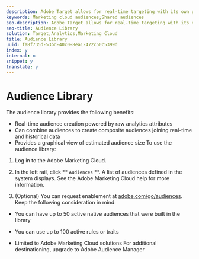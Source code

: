 ```yaml
---
description: Adobe Target allows for real-time targeting with its own profile capabilities, but the Audience Library provides the ability to create robust audiences without requiring you to add code and pass data to the page. These audiences can be managed directly from the Marketing Cloud interface.
keywords: Marketing cloud audiences;Shared audiences
seo-description: Adobe Target allows for real-time targeting with its own profile capabilities, but the Audience Library provides the ability to create robust audiences without requiring you to add code and pass data to the page. These audiences can be managed directly from the Marketing Cloud interface.
seo-title: Audience Library
solution: Target,Analytics,Marketing Cloud
title: Audience Library
uuid: fa8f735d-53bd-40c0-8ea1-472c50c5399d
index: y
internal: n
snippet: y
translate: y
---
```


# Audience Library

The audience library provides the following benefits:

* Real-time audience creation powered by raw analytics attributes
* Can combine audiences to create composite audiences joining real-time and historical data
* Provides a graphical view of estimated audience size
To use the audience library:

1. Log in to the Adobe Marketing Cloud.
1. In the left rail, click ** `Audiences` **. A list of audiences defined in the system displays. See the Adobe Marketing Cloud help for more information.

1. (Optional) You can request enablement at [adobe.com/go/audiences](http://adobe.com/go/audiences).
Keep the following consideration in mind:

* You can have up to 50 active native audiences that were built in the library 

* You can use up to 100 active rules or traits
* Limited to Adobe Marketing Cloud solutions For additional destinationing, upgrade to Adobe Audience Manager

